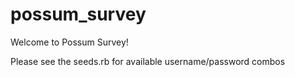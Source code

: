 # possum_survey

Welcome to Possum Survey!

Please see the seeds.rb for available username/password combos
